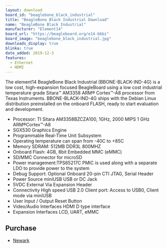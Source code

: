 ```yaml
---
layout: download
board_id: "beaglebone_black_industrial"
title: "BeagleBone Black Industrial Download"
name: "BeagleBone Black Industrial"
manufacturer: "Element14"
board_url: "https://beagleboard.org/e14-bbbi"
board_image: "beaglebone_black_industrial.jpg"
downloads_display: true
blinka: true
date_added: 2019-12-3
features:
  - Ethernet
  - HDMI
---
```


The element14 BeagleBone Black Industrial (BBONE-BLACK-IND-4G) is a low cost, high-expansion focused BeagleBoard using a low cost industrial temperature grade Sitara™ AM3358 ARM® Cortex™-A8 processor from Texas Instruments. BBONE-BLACK-IND-4G ships with the Debian Linux distribution preinstalled on the onboard FLASH, ready to start evaluation and development.

- Processor: TI Sitara AM3358BZCZA100, 1GHz, 2000 MIPS 1 GHz ARM®Cortex™-A8
- SGX530 Graphics Engine
- Programmable Real-Time Unit Subsystem
- Operating temperature can span from -40C to +85C
- Memory SDRAM: 512MB DDR3L 800MHZ
- Onboard Flash: 4GB, 8bit Embedded MMC (eMMC)
- SD/MMC Connector for microSD
- Power management:TPS65217C PMIC is used along with a separate LDO to provide power to the system
- Debug Support: Optional Onboard 20-pin CTI JTAG, Serial Header
- Power Source miniUSB USB or DC Jack
- 5VDC External Via Expansion Header
- Connectivity High speed USB 2.0 Client port: Access to USB0, Client mode via miniUSB
- User Input / Output Reset Button
- Video/Audio Interfaces HDMI D type interface
- Expansion Interfaces LCD, UART, eMMC

## Purchase
* [Newark](https://www.newark.com/element14/bbone-black-ind-4g/beaglebone-black-industrial/dp/76Y2810)
